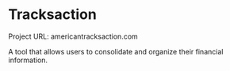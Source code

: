 # Tracksaction

Project URL: americantracksaction.com

A tool that allows users to consolidate and organize their financial information.
